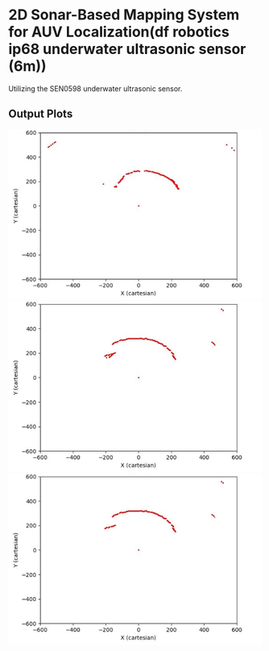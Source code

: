 # 2D Sonar-Based Mapping System for AUV Localization(df robotics ip68 underwater ultrasonic sensor (6m))

Utilizing the SEN0598 underwater ultrasonic sensor.

## Output Plots

![Plot 1](images/plot1.jpeg)
![Plot 2](images/plot2.jpeg)
![Plot 3](images/plot3.jpeg)

